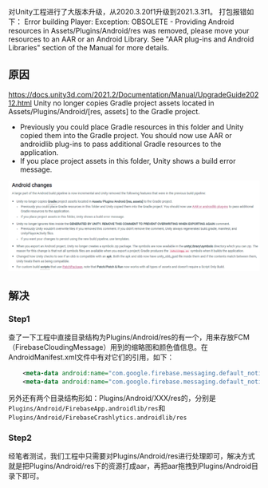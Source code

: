 对Unity工程进行了大版本升级，从2020.3.20f1升级到2021.3.3f1。
打包报错如下：
Error building Player: Exception: OBSOLETE - Providing Android resources in Assets/Plugins/Android/res was removed, please move your resources to an AAR or an Android Library. See "AAR plug-ins and Android Libraries" section of the Manual for more details.

## 原因
https://docs.unity3d.com/2021.2/Documentation/Manual/UpgradeGuide20212.html
Unity no longer copies Gradle
 project assets located in Assets/Plugins/Android/[res, assets] to the Gradle project.
- Previously you could place Gradle resources in this folder and Unity copied them into the Gradle project. You should now use AAR or androidlib plug-ins to pass additional Gradle resources to the application.
- If you place project assets in this folder, Unity shows a build error message.


![](https://raw.githubusercontent.com/iningwei/SelfPictureHost/master/Blog/20220525194540.png)

## 解决
### Step1
查了一下工程中直接目录结构为Plugins/Android/res的有一个，用来存放FCM（FirebaseCloudingMessage）用到的缩略图和颜色值信息。在AndroidManifest.xml文件中有对它们的引用，如下：
```xml
    <meta-data android:name="com.google.firebase.messaging.default_notification_icon" android:resource="@drawable/icon_notification" />
    <meta-data android:name="com.google.firebase.messaging.default_notification_color" android:resource="@color/colorNotifyBg" />
```
另外还有两个目录结构形如：Plugins/Android/XXX/res的，分别是``Plugins/Android/FirebaseApp.androidlib/res``和``Plugins/Android/FirebaseCrashlytics.androidlib/res``
### Step2
经笔者测试，我们工程中只需要对Plugins/Android/res进行处理即可，解决方式就是把Plugins/Android/res下的资源打成aar，再把aar拖拽到Plugins/Android目录下即可。

 